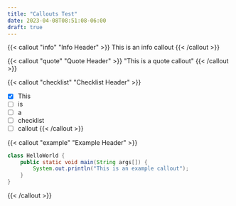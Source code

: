 ```yaml
---
title: "Callouts Test"
date: 2023-04-08T08:51:08-06:00
draft: true
---
```


{{< callout "info" "Info Header" >}}
This is an info callout
{{< /callout >}}

{{< callout "quote" "Quote Header" >}}
"This is a quote callout"
{{< /callout >}}

{{< callout "checklist" "Checklist Header" >}}
- [x] This
- [ ] is
- [ ] a
- [ ] checklist
- [ ] callout
{{< /callout >}}

{{< callout "example" "Example Header" >}}
```java
class HelloWorld {
    public static void main(String args[]) {
        System.out.println("This is an example callout");
    }
}
```
{{< /callout >}}